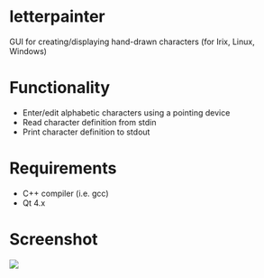 letterpainter
=============

GUI for creating/displaying hand-drawn characters (for Irix, Linux, Windows)

# Functionality
- Enter/edit alphabetic characters using a pointing device
- Read character definition from stdin
- Print character definition to stdout

# Requirements
- C++ compiler (i.e. gcc)
- Qt 4.x

# Screenshot

![](https://raw.github.com/jmechnich/letterpainter/letterpainter.jpg)
